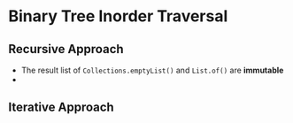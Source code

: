 # Binary Tree Inorder Traversal
## Recursive Approach
+ The result list of `Collections.emptyList()` and `List.of()` are **immutable**
+ 

## Iterative Approach